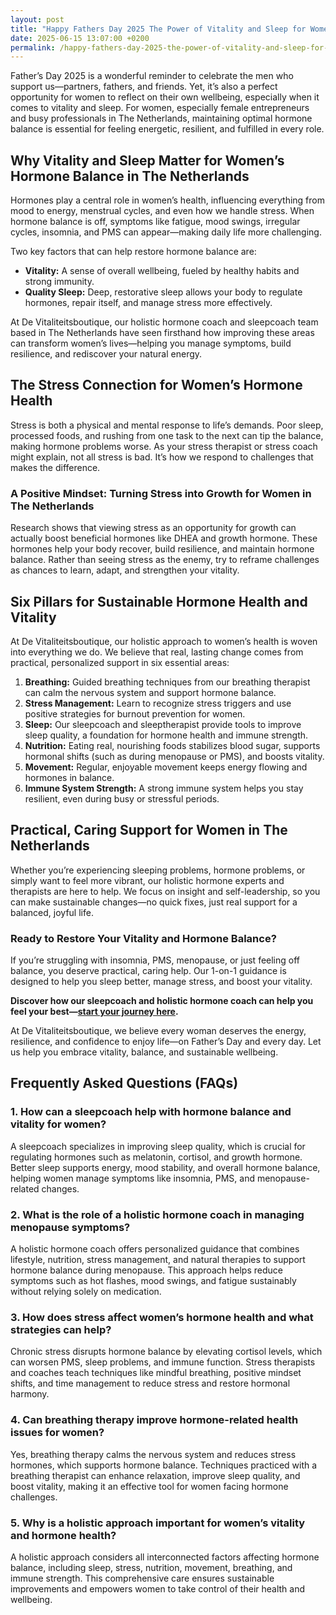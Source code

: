 ```yaml
---
layout: post
title: "Happy Fathers Day 2025 The Power of Vitality and Sleep for Women’s Hormone Balance"
date: 2025-06-15 13:07:00 +0200
permalink: /happy-fathers-day-2025-the-power-of-vitality-and-sleep-for-women’s-hormone-balance/
---
```

Father’s Day 2025 is a wonderful reminder to celebrate the men who support us—partners, fathers, and friends. Yet, it’s also a perfect opportunity for women to reflect on their own wellbeing, especially when it comes to vitality and sleep. For women, especially female entrepreneurs and busy professionals in The Netherlands, maintaining optimal hormone balance is essential for feeling energetic, resilient, and fulfilled in every role.

## Why Vitality and Sleep Matter for Women’s Hormone Balance in The Netherlands

Hormones play a central role in women’s health, influencing everything from mood to energy, menstrual cycles, and even how we handle stress. When hormone balance is off, symptoms like fatigue, mood swings, irregular cycles, insomnia, and PMS can appear—making daily life more challenging.

Two key factors that can help restore hormone balance are:

- **Vitality:** A sense of overall wellbeing, fueled by healthy habits and strong immunity.
- **Quality Sleep:** Deep, restorative sleep allows your body to regulate hormones, repair itself, and manage stress more effectively.

At De Vitaliteitsboutique, our holistic hormone coach and sleepcoach team based in The Netherlands have seen firsthand how improving these areas can transform women’s lives—helping you manage symptoms, build resilience, and rediscover your natural energy.

## The Stress Connection for Women’s Hormone Health

Stress is both a physical and mental response to life’s demands. Poor sleep, processed foods, and rushing from one task to the next can tip the balance, making hormone problems worse. As your stress therapist or stress coach might explain, not all stress is bad. It’s how we respond to challenges that makes the difference.

### A Positive Mindset: Turning Stress into Growth for Women in The Netherlands

Research shows that viewing stress as an opportunity for growth can actually boost beneficial hormones like DHEA and growth hormone. These hormones help your body recover, build resilience, and maintain hormone balance. Rather than seeing stress as the enemy, try to reframe challenges as chances to learn, adapt, and strengthen your vitality.

## Six Pillars for Sustainable Hormone Health and Vitality

At De Vitaliteitsboutique, our holistic approach to women’s health is woven into everything we do. We believe that real, lasting change comes from practical, personalized support in six essential areas:

1. **Breathing:** Guided breathing techniques from our breathing therapist can calm the nervous system and support hormone balance.
2. **Stress Management:** Learn to recognize stress triggers and use positive strategies for burnout prevention for women.
3. **Sleep:** Our sleepcoach and sleeptherapist provide tools to improve sleep quality, a foundation for hormone health and immune strength.
4. **Nutrition:** Eating real, nourishing foods stabilizes blood sugar, supports hormonal shifts (such as during menopause or PMS), and boosts vitality.
5. **Movement:** Regular, enjoyable movement keeps energy flowing and hormones in balance.
6. **Immune System Strength:** A strong immune system helps you stay resilient, even during busy or stressful periods.

## Practical, Caring Support for Women in The Netherlands

Whether you’re experiencing sleeping problems, hormone problems, or simply want to feel more vibrant, our holistic hormone experts and therapists are here to help. We focus on insight and self-leadership, so you can make sustainable changes—no quick fixes, just real support for a balanced, joyful life.

### Ready to Restore Your Vitality and Hormone Balance?

If you’re struggling with insomnia, PMS, menopause, or just feeling off balance, you deserve practical, caring help. Our 1-on-1 guidance is designed to help you sleep better, manage stress, and boost your vitality.

**Discover how our sleepcoach and holistic hormone coach can help you feel your best—[start your journey here](https://devitaliteitsboutique.nl/hulp-hormonale-klachten/).**

At De Vitaliteitsboutique, we believe every woman deserves the energy, resilience, and confidence to enjoy life—on Father’s Day and every day. Let us help you embrace vitality, balance, and sustainable wellbeing.

## Frequently Asked Questions (FAQs)

### 1. How can a sleepcoach help with hormone balance and vitality for women?

A sleepcoach specializes in improving sleep quality, which is crucial for regulating hormones such as melatonin, cortisol, and growth hormone. Better sleep supports energy, mood stability, and overall hormone balance, helping women manage symptoms like insomnia, PMS, and menopause-related changes.

### 2. What is the role of a holistic hormone coach in managing menopause symptoms?

A holistic hormone coach offers personalized guidance that combines lifestyle, nutrition, stress management, and natural therapies to support hormone balance during menopause. This approach helps reduce symptoms such as hot flashes, mood swings, and fatigue sustainably without relying solely on medication.

### 3. How does stress affect women’s hormone health and what strategies can help?

Chronic stress disrupts hormone balance by elevating cortisol levels, which can worsen PMS, sleep problems, and immune function. Stress therapists and coaches teach techniques like mindful breathing, positive mindset shifts, and time management to reduce stress and restore hormonal harmony.

### 4. Can breathing therapy improve hormone-related health issues for women?

Yes, breathing therapy calms the nervous system and reduces stress hormones, which supports hormone balance. Techniques practiced with a breathing therapist can enhance relaxation, improve sleep quality, and boost vitality, making it an effective tool for women facing hormone challenges.

### 5. Why is a holistic approach important for women’s vitality and hormone health?

A holistic approach considers all interconnected factors affecting hormone balance, including sleep, stress, nutrition, movement, breathing, and immune strength. This comprehensive care ensures sustainable improvements and empowers women to take control of their health and wellbeing.

<script type="application/ld+json">
{
  "@context": "https://schema.org",
  "@type": "BlogPosting",
  "headline": "Happy Fathers Day 2025 The Power of Vitality and Sleep for Women’s Hormone Balance",
  "description": "Explore how vitality and quality sleep impact women’s hormone balance, stress management, and overall wellbeing, with guidance from De Vitaliteitsboutique's holistic experts in The Netherlands.",
  "author": {
    "@type": "Person",
    "name": "De Vitaliteitsboutique",
    "description": "At De Vitaliteitsboutique, we empower women to enhance their vitality through personalized, practical guidance in six key areas: breathing, stress management, sleep, nutrition, movement, and immune system strength."
  },
  "publisher": {
    "@type": "Person",
    "name": "De Vitaliteitsboutique"
  },
  "mainEntityOfPage": {
    "@type": "WebPage",
    "@id": "https://devitaliteitsboutique.nl/hulp-hormonale-klachten/"
  },
  "datePublished": "2025-06-15",
  "dateModified": "2025-06-15",
  "inLanguage": "en-NL"
}
</script>

<script type="application/ld+json">
{
  "@context": "https://schema.org",
  "@type": "FAQPage",
  "mainEntity": [
    {
      "@type": "Question",
      "name": "How can a sleepcoach help with hormone balance and vitality for women?",
      "acceptedAnswer": {
        "@type": "Answer",
        "text": "A sleepcoach specializes in improving sleep quality, which is crucial for regulating hormones such as melatonin, cortisol, and growth hormone. Better sleep supports energy, mood stability, and overall hormone balance, helping women manage symptoms like insomnia, PMS, and menopause-related changes."
      }
    },
    {
      "@type": "Question",
      "name": "What is the role of a holistic hormone coach in managing menopause symptoms?",
      "acceptedAnswer": {
        "@type": "Answer",
        "text": "A holistic hormone coach offers personalized guidance that combines lifestyle, nutrition, stress management, and natural therapies to support hormone balance during menopause. This approach helps reduce symptoms such as hot flashes, mood swings, and fatigue sustainably without relying solely on medication."
      }
    },
    {
      "@type": "Question",
      "name": "How does stress affect women’s hormone health and what strategies can help?",
      "acceptedAnswer": {
        "@type": "Answer",
        "text": "Chronic stress disrupts hormone balance by elevating cortisol levels, which can worsen PMS, sleep problems, and immune function. Stress therapists and coaches teach techniques like mindful breathing, positive mindset shifts, and time management to reduce stress and restore hormonal harmony."
      }
    },
    {
      "@type": "Question",
      "name": "Can breathing therapy improve hormone-related health issues for women?",
      "acceptedAnswer": {
        "@type": "Answer",
        "text": "Yes, breathing therapy calms the nervous system and reduces stress hormones, which supports hormone balance. Techniques practiced with a breathing therapist can enhance relaxation, improve sleep quality, and boost vitality, making it an effective tool for women facing hormone challenges."
      }
    },
    {
      "@type": "Question",
      "name": "Why is a holistic approach important for women’s vitality and hormone health?",
      "acceptedAnswer": {
        "@type": "Answer",
        "text": "A holistic approach considers all interconnected factors affecting hormone balance, including sleep, stress, nutrition, movement, breathing, and immune strength. This comprehensive care ensures sustainable improvements and empowers women to take control of their health and wellbeing."
      }
    }
  ]
}
</script>